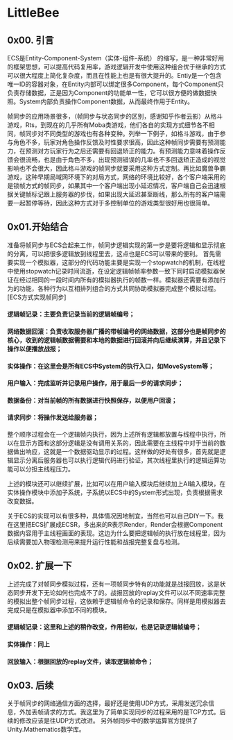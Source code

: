 # LittleBee
## 0x00. 引言
ECS是Entity-Component-System（实体-组件-系统） 的缩写，是一种非常好用的框架思想，可以提高代码复用率，游戏逻辑开发中使用这种组合优于继承的方式可以很大程度上简化复杂度，而且在性能上也是有很大提升的。Entiy是一个包含唯一ID的容器对象，在Entity内部可以绑定很多Component，每个Component只负责存储数据，正是因为Component的功能单一性，它可以很方便的做数据快照。System内部负责操作Component数据，从而最终作用于Entity。

帧同步的应用场景很多，（帧同步与状态同步的区别，感谢知乎作者云影）从格斗游戏，Rts，到现在的几乎所有Moba类游戏，他们各自的实现方式细节各不相同，帧同步对不同类型的游戏也有各种变种。列举一下例子，如格斗游戏，由于参与角色不多，玩家对角色操作反馈及时性要求很高，因此这种帧同步需要有预测能力，在预测对方玩家行为之后还需要有回退矫正的能力。有预测能力意味着操作反馈会很流畅，也是由于角色不多，出现预测错误的几率也不多回退矫正造成的视觉影响也不会很大，因此格斗游戏的帧同步就要采用这种方式定制。再比如魔兽争霸游戏，这种早期局域网环境下的对局方式，网络的环境比较好，各个客户端采用的是锁帧方式的帧同步，如果其中一个客户端出现小延迟情况，客户端自己会迅速根据关键帧标记跟上服务器的步伐，如果出现大延迟甚至断线，那么所有的客户端需要一起暂停等待，因此这种方式对于多控制单位的游戏类型很好用也很简单。

## 0x01.开始结合 
准备将帧同步与ECS合起来工作，帧同步逻辑实现的第一步是要将逻辑和显示彻底的分离，可以把很多逻辑放到线程里去，这点也是ECS可以带来的便利。
首先需要实现一个模拟器，这部分的代码功能主要是实现一个stopwatch的机制，在线程中使用stopwatch记录时间流逝，在设定逻辑帧帧率参数一致下同时启动模拟器保证在经过相同的一段时间内所有的模拟器执行的帧数一样。模拟器还需要有添加行为的功能，各种行为以互相排列组合的方式共同协助模拟器完成整个模拟过程。
[ECS方式实现帧同步]
#### 逻辑帧记录：主要负责记录当前的逻辑帧编号；
#### 网络数据回滚：负责收取服务器广播的带帧编号的网络数据，这部分也是帧同步的核心，收到的逻辑帧数据需要和本地的数据进行回滚并向后继续演算，并且记录下操作以便播放战报；
#### 实体操作：在这里会是所有ECS中System的执行入口，如MoveSystem等；
#### 用户输入：完成监听并记录用户操作，用于最后一步的请求同步；
#### 数据备份：对当前帧的所有数据进行快照保存，以便用户回滚；
#### 请求同步：将操作发送给服务器；
整个顺序过程会在一个逻辑帧内执行，因为上述所有逻辑都放置与线程中执行，所以在显示方面和这部分逻辑是没有调用关系的，因此需要在主线程中对于当前的数据做出响应，这就是一个数据驱动显示的过程。这样做的好处有很多，首先就是逻辑显示分离后服务器也可以执行逻辑代码进行验证，其次线程里执行的逻辑运算功能可以分担主线程压力。

上述的模块还可以继续扩展，比如可以在用户输入模块后继续加上AI输入模块，在实体操作模块中添加子系统，子系统以ECS中的System形式出现，负责根据需求改变数据。

关于ECS的实现可以有很多种，具体情况因地制宜，当然也可以自己DIY一下。我在这里把ECS扩展成ECSR，多出来的R表示Render，Render会根据Component数据内容用于主线程画面的表现。这边为什么要把逻辑帧的执行放在线程里，因为后续需要加入物理检测用来提升运行性能和战报完整复盘与检测。
## 0x02. 扩展一下
上述完成了对帧同步模拟过程，还有一项帧同步特有的功能就是战报回放，这是状态同步开发下无论如何也完成不了的。战报回放的replay文件可以以不同速率完整的模拟出整个帧同步过程，这依赖于逻辑帧命令的记录和保存。同样是用模拟器去完成只是在模拟器中添加不同的模块。
#### 逻辑帧记录：这里和上述的稍作改变，作用相似，也是记录逻辑帧编号；
#### 实体操作：同上
#### 回放输入：根据回放的replay文件，读取逻辑帧命令；

## 0x03. 后续
关于帧同步的网络通信方面的选择，最好还是使用UDP方式，采用发送冗余信息，外加丢帧请求的方式。我这里为了简单实现同步的过程采用的是TCP方式。后续的修改应该是往UDP方式改进。
另外帧同步中的数学运算官方提供了Unity.Mathematics数学库。
